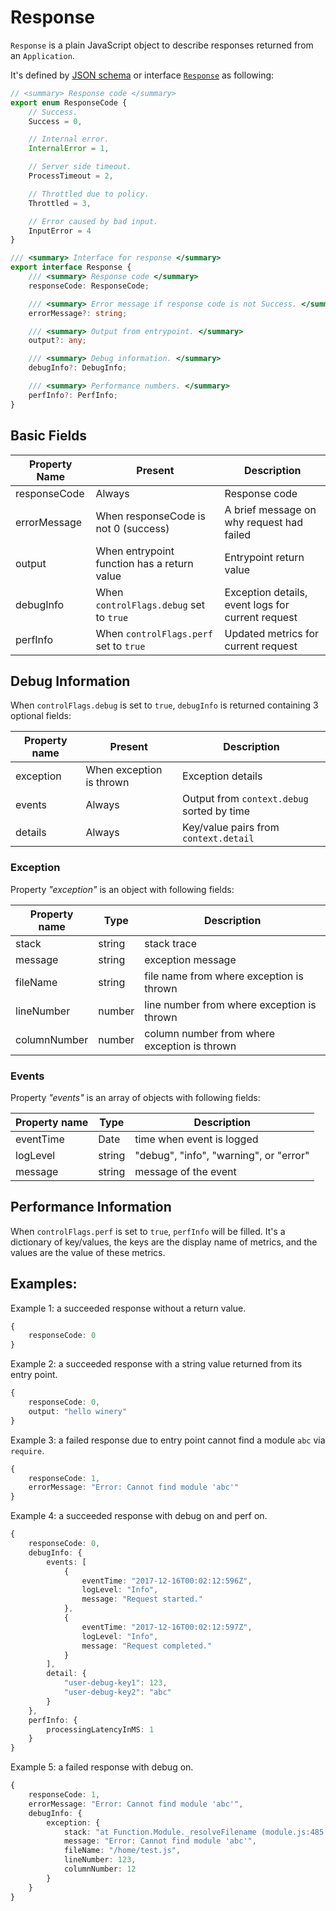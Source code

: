 # Response

`Response` is a plain JavaScript object to describe responses returned from an `Application`.

It's defined by [JSON schema](../../schema/response.schema.json) or interface  [`Response`](../../lib/wire.ts) as following:

```ts
// <summary> Response code </summary>
export enum ResponseCode {
    // Success.
    Success = 0,

    // Internal error.
    InternalError = 1,

    // Server side timeout.
    ProcessTimeout = 2,

    // Throttled due to policy.
    Throttled = 3,

    // Error caused by bad input.
    InputError = 4
}

/// <summary> Interface for response </summary>
export interface Response {
    /// <summary> Response code </summary>
    responseCode: ResponseCode;

    /// <summary> Error message if response code is not Success. </summary>
    errorMessage?: string;

    /// <summary> Output from entrypoint. </summary>
    output?: any;

    /// <summary> Debug information. </summary>
    debugInfo?: DebugInfo;

    /// <summary> Performance numbers. </summary>
    perfInfo?: PerfInfo;
}
```
## Basic Fields

| Property Name | Present                                       | Description                                       |
|---------------|-----------------------------------------------|---------------------------------------------------|
| responseCode  | Always                                        | Response code                                     |
| errorMessage  | When responseCode is not 0 (success)          | A brief message on why request had failed         |
| output        | When entrypoint function has a return value   | Entrypoint return value                           |
| debugInfo     | When `controlFlags.debug` set to `true`       | Exception details, event logs for current request |
| perfInfo      | When `controlFlags.perf` set to `true`        | Updated metrics for current request               |

## Debug Information
When `controlFlags.debug` is set to `true`, `debugInfo` is returned containing 3 optional fields:

| Property name | Present                  | Description                                |
|---------------|--------------------------|--------------------------------------------|
| exception     | When exception is thrown | Exception details                          |
| events        | Always                   | Output from `context.debug` sorted by time |
| details       | Always                   | Key/value pairs from `context.detail`      |
### Exception
Property *"exception"* is an object with following fields:

| Property name | Type   | Description                                  |
|---------------|--------|----------------------------------------------|
| stack         | string | stack trace                                  |
| message       | string | exception message                            |
| fileName      | string | file name from where exception is thrown     |
| lineNumber    | number | line number from where exception is thrown   |
| columnNumber  | number | column number from where exception is thrown |
### Events
Property *\"events\"* is an array of objects with following fields:

| Property name | Type   | Description                             |
|---------------|--------|-----------------------------------------|
| eventTime     | Date   | time when event is logged               |
| logLevel      | string | "debug", "info", "warning", or "error"  |
| message       | string | message of the event                    |

## Performance Information
When `controlFlags.perf` is set to `true`, `perfInfo` will be filled. It's a dictionary of key/values, the keys are the display name of metrics, and the values are the value of these metrics.

## Examples:

Example 1: a succeeded response without a return value.
```ts
{
    responseCode: 0
}
```

Example 2: a succeeded response with a string value returned from its entry point.

```ts
{
    responseCode: 0,
    output: "hello winery"
}
```

Example 3: a failed response due to entry point cannot find a module `abc` via `require`.

```ts
{
    responseCode: 1,
    errorMessage: "Error: Cannot find module 'abc'"
}
```

Example 4: a succeeded response with debug on and perf on.
```ts
{
    responseCode: 0,
    debugInfo: {
        events: [
            {
                eventTime: "2017-12-16T00:02:12:596Z",
                logLevel: "Info",
                message: "Request started."
            },
            {
                eventTime: "2017-12-16T00:02:12:597Z",
                logLevel: "Info",
                message: "Request completed."
            }
        ],
        detail: {
            "user-debug-key1": 123,
            "user-debug-key2": "abc"
        }
    },
    perfInfo: {
        processingLatencyInMS: 1
    }
}
```

Example 5: a failed response with debug on.
```ts
{
    responseCode: 1,
    errorMessage: "Error: Cannot find module 'abc'",
    debugInfo: {
        exception: {
            stack: "at Function.Module._resolveFilename (module.js:485:15) at Function.Module._load (module.js:437:25) at Module.require (module.js:513:17) at require (internal/module.js:11:18) at repl:1:1 at ContextifyScript.Script.runInThisContext (vm.js:44:33) at REPLServer.defaultEval (repl.js:239:29) at bound (domain.js:301:14) at REPLServer.runBound [as eval] (domain.js:314:12) at REPLServer.onLine (repl.js:433:10)",
            message: "Error: Cannot find module 'abc'",
            fileName: "/home/test.js",
            lineNumber: 123,
            columnNumber: 12
        }
    }
}
```
